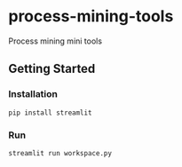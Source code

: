 # process-mining-tools
Process mining mini tools
## Getting Started

### Installation

```
pip install streamlit
```

### Run

```
streamlit run workspace.py
```
